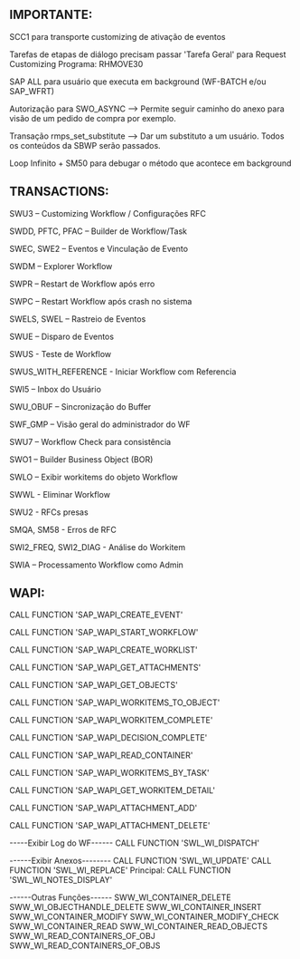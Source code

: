 
## IMPORTANTE:

SCC1 para transporte customizing de ativação de eventos

Tarefas de etapas de diálogo precisam passar 'Tarefa Geral' para Request Customizing
Programa: RHMOVE30

SAP ALL para usuário que executa em background (WF-BATCH e/ou SAP_WFRT) 

Autorização para SWO_ASYNC 
--> Permite seguir caminho do anexo para visão de um pedido de compra por exemplo.

Transação rmps_set_substitute
--> Dar um substituto a um usuário. Todos os conteúdos da SBWP serão passados.
 
Loop Infinito + SM50 para debugar o método que acontece em background  


## TRANSACTIONS:

SWU3 – Customizing Workflow / Configurações RFC

SWDD, PFTC, PFAC – Builder de Workflow/Task 

SWEC, SWE2 – Eventos e Vinculação de Evento

SWDM – Explorer Workflow 

SWPR – Restart de Workflow após erro

SWPC – Restart Workflow após crash no sistema

SWELS, SWEL – Rastreio de Eventos

SWUE – Disparo de Eventos

SWUS - Teste de Workflow

SWUS_WITH_REFERENCE - Iniciar Workflow com Referencia

SWI5 – Inbox do Usuário

SWU_OBUF – Sincronização do Buffer 

SWF_GMP – Visão geral do administrador do WF

SWU7 – Workflow Check para consistência

SWO1 – Builder Business Object (BOR)

SWLO – Exibir workitems do objeto Workflow 

SWWL - Eliminar Workflow 

SWU2 - RFCs presas

SMQA, SM58 - Erros de RFC

SWI2_FREQ, SWI2_DIAG - Análise do Workitem 

SWIA – Processamento Workflow como Admin 


## WAPI:

CALL FUNCTION 'SAP_WAPI_CREATE_EVENT'

CALL FUNCTION 'SAP_WAPI_START_WORKFLOW'

CALL FUNCTION 'SAP_WAPI_CREATE_WORKLIST'

CALL FUNCTION 'SAP_WAPI_GET_ATTACHMENTS'

CALL FUNCTION 'SAP_WAPI_GET_OBJECTS'

CALL FUNCTION 'SAP_WAPI_WORKITEMS_TO_OBJECT'

CALL FUNCTION 'SAP_WAPI_WORKITEM_COMPLETE'

CALL FUNCTION 'SAP_WAPI_DECISION_COMPLETE'

CALL FUNCTION 'SAP_WAPI_READ_CONTAINER'
          
CALL FUNCTION 'SAP_WAPI_WORKITEMS_BY_TASK'

CALL FUNCTION 'SAP_WAPI_GET_WORKITEM_DETAIL'

CALL FUNCTION 'SAP_WAPI_ATTACHMENT_ADD' 

CALL FUNCTION 'SAP_WAPI_ATTACHMENT_DELETE'


-----Exibir Log do WF------
CALL FUNCTION 'SWL_WI_DISPATCH'


------Exibir Anexos--------
CALL FUNCTION 'SWL_WI_UPDATE' 
CALL FUNCTION 'SWL_WI_REPLACE'
Principal:
CALL FUNCTION 'SWL_WI_NOTES_DISPLAY'

------Outras Funções------
SWW_WI_CONTAINER_DELETE
SWW_WI_OBJECTHANDLE_DELETE
SWW_WI_CONTAINER_INSERT
SWW_WI_CONTAINER_MODIFY
SWW_WI_CONTAINER_MODIFY_CHECK
SWW_WI_CONTAINER_READ
SWW_WI_CONTAINER_READ_OBJECTS
SWW_WI_READ_CONTAINERS_OF_OBJ
SWW_WI_READ_CONTAINERS_OF_OBJS
